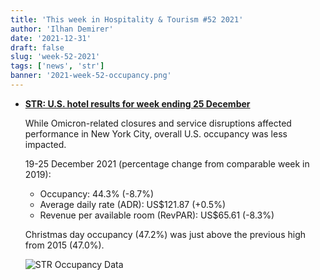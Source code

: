 ```yaml
---
title: 'This week in Hospitality & Tourism #52 2021'
author: 'Ilhan Demirer'
date: '2021-12-31'
draft: false
slug: 'week-52-2021'
tags: ['news', 'str']
banner: '2021-week-52-occupancy.png'
---
```


- **[STR: U.S. hotel results for week ending 25 December](https://str.com/press-release/str-us-hotel-results-week-ending-25-december)**

  While Omicron-related closures and service disruptions affected performance in New York City, overall U.S. occupancy was less impacted.

  19-25 December 2021 (percentage change from comparable week in 2019):

  - Occupancy: 44.3% (-8.7%)
  - Average daily rate (ADR): US$121.87 (+0.5%)
  - Revenue per available room (RevPAR): US$65.61 (-8.3%)

  Christmas day occupancy (47.2%) was just above the previous high from 2015 (47.0%).

  ![STR Occupancy Data](/images/blogimages/2021-week-52-occupancy.png)

